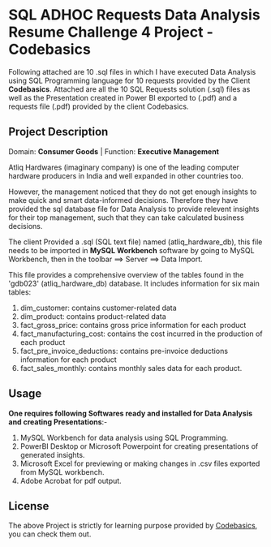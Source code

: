 # SQL ADHOC Requests Data Analysis Resume Challenge 4 Project - Codebasics

Following attached are 10 .sql files in which I have executed Data Analysis using SQL Programming language for 10 requests provided by the Client **Codebasics**. Attached are all the 10 SQL Requests solution (.sql) files as well as the Presentation created in Power BI exported to (.pdf) and a requests file (.pdf) provided by the client Codebasics.

## Project Description
Domain: **Consumer Goods** | Function: **Executive Management**

Atliq Hardwares (imaginary company) is one of the leading computer hardware producers in India and well expanded in other countries too.

However, the management noticed that they do not get enough insights to make quick and smart data-informed decisions. Therefore they have provided the sql database file for Data Analysis to provide relevent insights for their top management, such that they can take calculated business decisions.

The client Provided a .sql (SQL text file) named (atliq_hardware_db), this file needs to be imported in **MySQL Workbench** software by going to MySQL Workbench, then in the toolbar ==> Server ==> Data Import.

This file provides a comprehensive overview of the tables found in the 'gdb023' (atliq_hardware_db) database. It includes information for six main tables:

1. dim_customer: contains customer-related data
2. dim_product: contains product-related data
3. fact_gross_price: contains gross price information for each product
4. fact_manufacturing_cost: contains the cost incurred in the production of each product
5. fact_pre_invoice_deductions: contains pre-invoice deductions information for each product
6. fact_sales_monthly: contains monthly sales data for each product.


## Usage

**One requires following Softwares ready and installed for Data Analysis and creating Presentations**:-
1. MySQL Workbench for data analysis using SQL Programming.
2. PowerBI Desktop or Microsoft Powerpoint for creating presentations of generated insights.
3. Microsoft Excel for previewing or making changes in .csv files exported from MySQL workbench.
4. Adobe Acrobat for pdf output.



## License

The above Project is strictly for learning purpose provided by [Codebasics](https://codebasics.io/challenge/codebasics-resume-project-challenge),  you can check them out.
